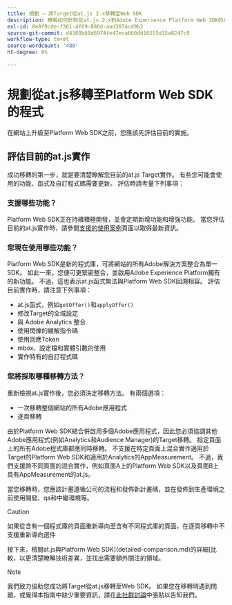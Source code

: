 ```yaml
---
title: 規劃 — 將Target從at.js 2.x移轉至Web SDK
description: 瞭解如何針對從at.js 2.x到Adobe Experience Platform Web SDK的Adobe Target實作進行規劃。
exl-id: 0e8f9cde-f361-4f69-886d-aad3074cd9b2
source-git-commit: d4308b68d6974fe47eca668dd16555d15a8247c9
workflow-type: tm+mt
source-wordcount: '480'
ht-degree: 0%

---
```


# 規劃從at.js移轉至Platform Web SDK的程式

在網站上升級至Platform Web SDK之前，您應該先評估目前的實施。

## 評估目前的at.js實作

成功移轉的第一步，就是要清楚瞭解您目前的at.js Target實作。 有些您可能會使用的功能、函式及自訂程式碼需要更新。 評估時請考量下列事項：

### 支援哪些功能？

Platform Web SDK正在持續積極開發，並會定期新增功能和增強功能。 當您評估目前的at.js實作時，請參閱[支援的使用案例](https://github.com/orgs/adobe/projects/18/views/1)頁面以取得最新資訊。

### 您現在使用哪些功能？

Platform Web SDK是新的程式庫，可將網站的所有Adobe解決方案整合為單一SDK。 如此一來，您便可更緊密整合，並啟用Adobe Experience Platform獨有的新功能。 不過，這也表示at.js函式無法與Platform Web SDK回溯相容。 評估目前實作時，請注意下列事項：

- at.js函式，例如`getOffer()`和`applyOffer()`
- 修改Target的全域設定
- 與 Adobe Analytics 整合
- 使用閃爍的緩解指令碼
- 使用回應Token
- mbox、設定檔和實體引數的使用
- 實作特有的自訂程式碼

### 您將採取哪種移轉方法？

重新檢視at.js實作後，您必須決定移轉方法。 有兩個選項：

- 一次移轉整個網站的所有Adobe應用程式
- 逐頁移轉

由於Platform Web SDK結合併啟用多個Adobe應用程式，因此您必須協調其他Adobe應用程式(例如Analytics和Audience Manager)的Target移轉。 指定頁面上的所有Adobe程式庫都應同時移轉。 不支援在特定頁面上混合實作適用於Target的Platform Web SDK和適用於Analytics的AppMeasurement。 不過，我們支援跨不同頁面的混合實作，例如頁面A上的Platform Web SDK以及頁面B上具有AppMeasurement的at.js。

當您移轉時，您應該計畫遵循公司的流程和發佈新計畫碼，並在發佈到生產環境之前使用開發、qa和中繼環境等。

>[!CAUTION]
>
>如果從含有一個程式庫的頁面重新導向至含有不同程式庫的頁面，在逐頁移轉中不支援重新導向選件


接下來，檢閱at.js與Platform Web SDK](detailed-comparison.md)的詳細[比較，以更清楚瞭解技術差異，並找出需要額外關注的領域。

>[!NOTE]
>
>我們致力協助您成功將Target從at.js移轉至Web SDK。 如果您在移轉時遇到問題，或覺得本指南中缺少重要資訊，請在[此社群討論](https://experienceleaguecommunities.adobe.com/t5/adobe-experience-platform-data/tutorial-discussion-migrate-target-from-at-js-to-web-sdk/m-p/575587#M463)中張貼以告知我們。
